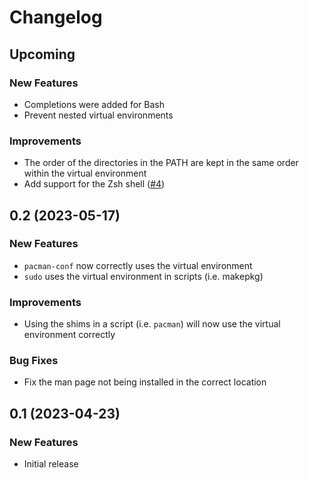 # Changelog

## Upcoming

### New Features
- Completions were added for Bash
- Prevent nested virtual environments

### Improvements
- The order of the directories in the PATH are kept in the same order within the virtual environment
- Add support for the Zsh shell ([#4](https://github.com/jdholtz/pacman-venv/issues/4))


## 0.2 (2023-05-17)

### New Features
- `pacman-conf` now correctly uses the virtual environment
- `sudo` uses the virtual environment in scripts (i.e. makepkg)

### Improvements
- Using the shims in a script (i.e. `pacman`) will now use the virtual environment correctly

### Bug Fixes
- Fix the man page not being installed in the correct location


## 0.1 (2023-04-23)

### New Features
- Initial release
